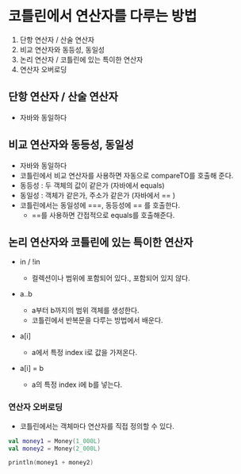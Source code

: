 # 코틀린에서 연산자를 다루는 방법

1. 단항 연산자 / 산술 연산자
2. 비교 연산자와 동등성, 동일성
3. 논리 연산자 / 코틀린에 있는 특이한 연산자
4. 연산자 오버로딩

## 단항 연산자 / 산술 연산자
+ 자바와 동일하다

## 비교 연산자와 동등성, 동일성
+ 자바와 동일하다
+ 코틀린에서 비교 연산자를 사용하면 자동으로 compareTO를 호출해 준다.
+ 동등성 : 두 객체의 값이 같은가 (자바에서 equals)
+ 동일성 : 객체가 같은가, 주소가 같은가 (자바에서 == )
+ 코틀린에서는 동일성에 ===, 동등성에 == 를 호출한다.
  - ==를 사용하면 간접적으로 equals를 호출해준다.

## 논리 연산자와 코틀린에 있는 특이한 연산자
+ in / !in
  - 컬렉션이나 범위에 포함되어 있다., 포함되어 있지 않다.

+ a..b
  - a부터 b까지의 범위 객체를 생성한다.
  - 코틀린에서 반복문을 다루는 방법에서 배운다.

+ a[i]
  - a에서 특정 index i로 값을 가져온다.
 
+ a[i] = b
  - a의 특정 index i에 b를 넣는다.

### 연산자 오버로딩
+ 코틀린에서는 객체마다 연산자를 직접 정의할 수 있다.

```kotlin
val money1 = Money(1_000L)
val money2 = Money(2_000L)

println(money1 + money2)
```

